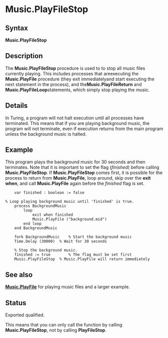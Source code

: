 
# Music.PlayFileStop

## Syntax
**Music.PlayFileStop**

## Description
The **Music.PlayFileStop** procedure is used to to stop all music files currently playing. This includes processes that areexecuting the **Music.PlayFile** procedure (they exit immediatelyand start executing the next statement in the process), and the**Music.PlayFileReturn** and **Music.PlayFileLoop**statements, which simply stop playing the music.


## Details
In Turing, a program will not halt execution until all processes have terminated. This means that if you are playing background music, the program will not terminate, even if execution returns from the main program unless the background music is halted.


## Example
This program plays the background music for 30 seconds and then terminates. Note that it is important to set the flag (_finished_) before calling **Music.PlayFileStop**. If **Music.PlayFileStop** comes first, it is possible for the process to return from **Music.PlayFile**, loop around, skip over the **exit when**, and call **Music.PlayFile** again before the _finished_ flag is set.

        var finished : boolean := false

	% Loop playing background music until 'finished' is true.
        process BackgroundMusic
            loop
                exit when finished
                Music.PlayFile ("background.mid")
            end loop
        end BackgroundMusic
        
        fork BackgroundMusic    % Start the background music
        Time.Delay (30000)  % Wait for 30 seconds
        
        % Stop the background music.
        finished := true        % The flag must be set first
        Music.PlayFileStop  % Music.PlayFile will return immediately
        
## See also
**[Music.PlayFile](music_playfile.html)** for playing music files and a larger example.


## Status
Exported qualified.

This means that you can only call the function by calling **Music.PlayFileStop**, not by calling **PlayFileStop**.

